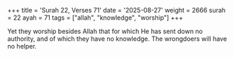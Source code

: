 +++
title = 'Surah 22, Verses 71'
date = '2025-08-27'
weight = 2666
surah = 22
ayah = 71
tags = ["allah", "knowledge", "worship"]
+++

Yet they worship besides Allah that for which He has sent down no authority, and of which they have no knowledge. The wrongdoers will have no helper.